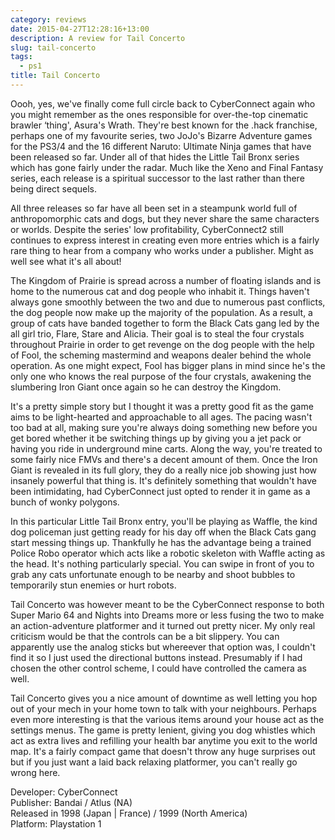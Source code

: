 ```yaml
---
category: reviews
date: 2015-04-27T12:28:16+13:00
description: A review for Tail Concerto
slug: tail-concerto
tags:
  - ps1
title: Tail Concerto
---
```

Oooh, yes, we've finally come full circle back to CyberConnect again who you might remember as the ones responsible for over-the-top cinematic brawler ‘thing', Asura's Wrath. They're best known for the .hack franchise, perhaps one of my favourite series, two JoJo's Bizarre Adventure games for the PS3/4 and the 16 different Naruto: Ultimate Ninja games that have been released so far. Under all of that hides the Little Tail Bronx series which has gone fairly under the radar. Much like the Xeno and Final Fantasy series, each release is a spiritual successor to the last rather than there being direct sequels.

All three releases so far have all been set in a steampunk world full of anthropomorphic cats and dogs, but they never share the same characters or worlds. Despite the series' low profitability, CyberConnect2 still continues to express interest in creating even more entries which is a fairly rare thing to hear from a company who works under a publisher. Might as well see what it's all about!

The Kingdom of Prairie is spread across a number of floating islands and is home to the numerous cat and dog people who inhabit it. Things haven't always gone smoothly between the two and due to numerous past conflicts, the dog people now make up the majority of the population. As a result, a group of cats have banded together to form the Black Cats gang led by the all girl trio, Flare, Stare and Alicia. Their goal is to steal the four crystals throughout Prairie in order to get revenge on the dog people with the help of Fool, the scheming mastermind and weapons dealer behind the whole operation. As one might expect, Fool has bigger plans in mind since he's the only one who knows the real purpose of the four crystals, awakening the slumbering Iron Giant once again so he can destroy the Kingdom.

It's a pretty simple story but I thought it was a pretty good fit as the game aims to be light-hearted and approachable to all ages. The pacing wasn't too bad at all, making sure you're always doing something new before you get bored whether it be switching things up by giving you a jet pack or having you ride in underground mine carts. Along the way, you're treated to some fairly nice FMVs and there's a decent amount of them. Once the Iron Giant is revealed in its full glory, they do a really nice job showing just how insanely powerful that thing is. It's definitely something that wouldn't have been intimidating, had CyberConnect just opted to render it in game as a bunch of wonky polygons.

In this particular Little Tail Bronx entry, you'll be playing as Waffle, the kind dog policeman just getting ready for his day off when the Black Cats gang start messing things up. Thankfully he has the advantage being a trained Police Robo operator which acts like a robotic skeleton with Waffle acting as the head. It's nothing particularly special. You can swipe in front of you to grab any cats unfortunate enough to be nearby and shoot bubbles to temporarily stun enemies or hurt robots.

Tail Concerto was however meant to be the CyberConnect response to both Super Mario 64 and Nights into Dreams more or less fusing the two to make an action-adventure platformer and it turned out pretty nicer. My only real criticism would be that the controls can be a bit slippery. You can apparently use the analog sticks but whereever that option was, I couldn't find it so I just used the directional buttons instead. Presumably if I had chosen the other control scheme, I could have controlled the camera as well.

Tail Concerto gives you a nice amount of downtime as well letting you hop out of your mech in your home town to talk with your neighbours. Perhaps even more interesting is that the various items around your house act as the settings menus. The game is pretty lenient, giving you dog whistles which act as extra lives and refilling your health bar anytime you exit to the world map. It's a fairly compact game that doesn't throw any huge surprises out but if you just want a laid back relaxing platformer, you can't really go wrong here.

Developer: CyberConnect \
Publisher: Bandai / Atlus (NA) \
Released in 1998 (Japan | France) / 1999 (North America) \
Platform: Playstation 1

